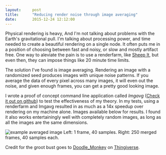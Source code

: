 ```yaml
---
layout:     post
title:      "Reducing render noise through image averaging"
date:       2015-12-24 12:12:00
---
```


<p>Physical rendering is heavy, And I'm not talking about problems with the
Earth's gravitational pull. I'm talking about processing power, and time needed
to create a beautiful rendering on a single node. It often puts me in a
position of choosing between fast and noisy, or slow and mostly artifact free.
One way to aleviate the pain is to use a renderfarm, like <a
href="https://www.sheepit-renderfarm.com/" target="_blank">Sheep It</a>, but
even then, they can impose things like 20 minute time limits.

<p>The solution I've found is image averaging. Rendering an image with a
randomized seed produces images with unique noise patterns. If you average the
data of every pixel across many images, it will even out the noise, and given enough frames, you
can get a pretty good looking image.</p>

<p>I wrote a proof of concept command line application called <i>Imgavg</i> (<a
href="https://github.com/DoWhileGeek/imgavg/" target="_blank">Check it out on 
github</a>) to test the effectiveness of my theory. In my tests, using a renderfarm and Imgavg
resulted in as much as a 14x speedup over rendering on my machine alone. Images available below for results.
I found it also works entertainingly well with completely random images,
as long as all the images are the same dimensions.

<p>
<img src="{{ site.baseurl }}/img/image_average.png" alt="example averaged image" class="img-responsive">
<span class="caption muted-text">Left: 1 frame, 40 samples. Right: 250 merged frames, 40 samples each.</span>
</p>

<p>Credit for the groot bust goes to <a href="http://www.thingiverse.com/Doodle_Monkey" target="_blank">Doodle_Monkey</a> on <a href="http://www.thingiverse.com/thing:478806/" target="_blank">Thingiverse</a>.
